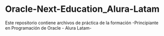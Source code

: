 # Oracle-Next-Education_Alura-Latam
Este repositorio contiene archivos de práctica de la formación -Principiante en Programación de Oracle - Alura Latam-
